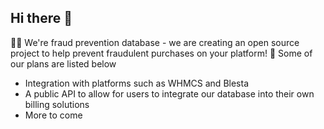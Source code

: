 ## Hi there 👋
🙋‍♀️ We're fraud prevention database - we are creating an open source project to help prevent fraudulent purchases on your platform!
📅 Some of our plans are listed below
- Integration with platforms such as WHMCS and Blesta
- A public API to allow for users to integrate our database into their own billing solutions
- More to come

<!--

**Here are some ideas to get you started:**

🙋‍♀️ A short introduction - what is your organization all about?
🌈 Contribution guidelines - how can the community get involved?
👩‍💻 Useful resources - where can the community find your docs? Is there anything else the community should know?
🍿 Fun facts - what does your team eat for breakfast?
🧙 Remember, you can do mighty things with the power of [Markdown](https://docs.github.com/github/writing-on-github/getting-started-with-writing-and-formatting-on-github/basic-writing-and-formatting-syntax)
-->
